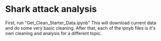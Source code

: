 # Shark attack analysis

First, run "Get_Clean_Starter_Data.ipynb"
	This will download current data and do some very basic cleaning.
After that, each of the ipnyb files is it's own cleaning and analysis for a different topic.
